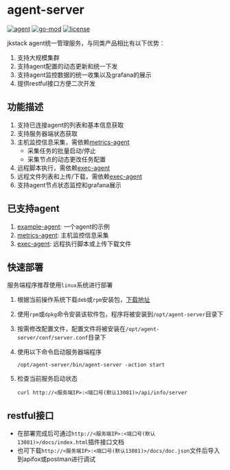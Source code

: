 # agent-server

[![agent](https://github.com/jkstack/agent-server/actions/workflows/build.yml/badge.svg)](https://github.com/jkstack/agent-server/actions/workflows/build.yml)
[![go-mod](https://img.shields.io/github/go-mod/go-version/jkstack/agent-server)](https://github.com/jkstack/agent-server)
[![license](https://img.shields.io/github/license/jkstack/agent-server)](https://www.gnu.org/licenses/agpl-3.0.txt)

jkstack agent统一管理服务，与同类产品相比有以下优势：

1. 支持大规模集群
2. 支持agent配置的动态更新和统一下发
3. 支持agent监控数据的统一收集以及grafana的展示
4. 提供restful接口方便二次开发

## 功能描述

1. 支持已连接agent的列表和基本信息获取
2. 支持服务器端状态获取
3. 主机监控信息采集，需依赖[metrics-agent](https://github.com/jkstack/metrics-agent)
   - 采集任务的批量启动/停止
   - 采集节点的动态更改任务配置
4. 远程脚本执行，需依赖[exec-agent](https://github.com/jkstack/metrics-agent)
5. 远程文件列表和上传/下载，需依赖[exec-agent](https://github.com/jkstack/exec-agent)
6. 支持agent节点状态监控和grafana展示

## 已支持agent

1. [example-agent](https://github.com/jkstack/example-agent): 一个agent的示例
2. [metrics-agent](https://github.com/jkstack/metrics-agent): 主机监控信息采集
3. [exec-agent](https://github.com/jkstack/exec-agent): 远程执行脚本或上传下载文件

## 快速部署

服务端程序推荐使用`linux`系统进行部署

1. 根据当前操作系统下载`deb`或`rpm`安装包，[下载地址](https://github.com/jkstack/agent-server/releases/latest)
2. 使用`rpm`或`dpkg`命令安装该软件包，程序将被安装到`/opt/agent-server`目录下
3. 按需修改配置文件，配置文件将被安装在`/opt/agent-server/conf/server.conf`目录下
4. 使用以下命令启动服务器端程序

       /opt/agent-server/bin/agent-server -action start
5. 检查当前服务启动状态

       curl http://<服务端IP>:<端口号(默认13081)>/api/info/server

## restful接口

* 在部署完成后可通过`http://<服务端IP>:<端口号(默认13081)>/docs/index.html`插件接口文档
* 也可下载`http://<服务端IP>:<端口号(默认13081)>/docs/doc.json`文件后导入到apifox或postman进行调试